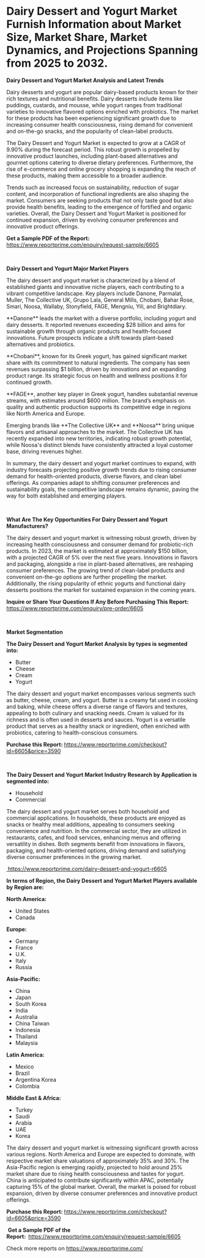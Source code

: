 <p><h1>Dairy Dessert and Yogurt Market Furnish Information about Market Size, Market Share, Market Dynamics, and Projections Spanning from 2025 to 2032.</h1></p><p><strong>Dairy Dessert and Yogurt Market Analysis and Latest Trends</strong></p>
<p><p>Dairy desserts and yogurt are popular dairy-based products known for their rich textures and nutritional benefits. Dairy desserts include items like puddings, custards, and mousse, while yogurt ranges from traditional varieties to innovative flavored options enriched with probiotics. The market for these products has been experiencing significant growth due to increasing consumer health consciousness, rising demand for convenient and on-the-go snacks, and the popularity of clean-label products. </p><p>The Dairy Dessert and Yogurt Market is expected to grow at a CAGR of 9.90% during the forecast period. This robust growth is propelled by innovative product launches, including plant-based alternatives and gourmet options catering to diverse dietary preferences. Furthermore, the rise of e-commerce and online grocery shopping is expanding the reach of these products, making them accessible to a broader audience. </p><p>Trends such as increased focus on sustainability, reduction of sugar content, and incorporation of functional ingredients are also shaping the market. Consumers are seeking products that not only taste good but also provide health benefits, leading to the emergence of fortified and organic varieties. Overall, the Dairy Dessert and Yogurt Market is positioned for continued expansion, driven by evolving consumer preferences and innovative product offerings.</p></p>
<p><strong>Get a Sample PDF of the Report:&nbsp;</strong> <a href="https://www.reportprime.com/enquiry/request-sample/6605?utm_campaign=3568&utm_medium=2&utm_source=Github&utm_content=ia&utm_term=19032025&utm_id=dairy-dessert-and-yogurt">https://www.reportprime.com/enquiry/request-sample/6605</a></p>
<p>&nbsp;</p>
<p><strong>Dairy Dessert and Yogurt Major Market Players</strong></p>
<p><p>The dairy dessert and yogurt market is characterized by a blend of established giants and innovative niche players, each contributing to a vibrant competitive landscape. Key players include Danone, Parmalat, Muller, The Collective UK, Grupo Lala, General Mills, Chobani, Bahar Rose, Smari, Noosa, Wallaby, Stonyfield, FAGE, Mengniu, Yili, and Brightdiary.</p><p>**Danone** leads the market with a diverse portfolio, including yogurt and dairy desserts. It reported revenues exceeding $28 billion and aims for sustainable growth through organic products and health-focused innovations. Future prospects indicate a shift towards plant-based alternatives and probiotics.</p><p>**Chobani**, known for its Greek yogurt, has gained significant market share with its commitment to natural ingredients. The company has seen revenues surpassing $1 billion, driven by innovations and an expanding product range. Its strategic focus on health and wellness positions it for continued growth.</p><p>**FAGE**, another key player in Greek yogurt, handles substantial revenue streams, with estimates around $600 million. The brand’s emphasis on quality and authentic production supports its competitive edge in regions like North America and Europe.</p><p>Emerging brands like **The Collective UK** and **Noosa** bring unique flavors and artisanal approaches to the market. The Collective UK has recently expanded into new territories, indicating robust growth potential, while Noosa's distinct blends have consistently attracted a loyal customer base, driving revenues higher.</p><p>In summary, the dairy dessert and yogurt market continues to expand, with industry forecasts projecting positive growth trends due to rising consumer demand for health-oriented products, diverse flavors, and clean label offerings. As companies adapt to shifting consumer preferences and sustainability goals, the competitive landscape remains dynamic, paving the way for both established and emerging players.</p></p>
<p>&nbsp;</p>
<p><strong>What Are The Key Opportunities For Dairy Dessert and Yogurt Manufacturers?</strong></p>
<p><p>The dairy dessert and yogurt market is witnessing robust growth, driven by increasing health consciousness and consumer demand for probiotic-rich products. In 2023, the market is estimated at approximately $150 billion, with a projected CAGR of 5% over the next five years. Innovations in flavors and packaging, alongside a rise in plant-based alternatives, are reshaping consumer preferences. The growing trend of clean-label products and convenient on-the-go options are further propelling the market. Additionally, the rising popularity of ethnic yogurts and functional dairy desserts positions the market for sustained expansion in the coming years.</p></p>
<p><strong>Inquire or Share Your Questions If Any Before Purchasing This Report:</strong> <a href="https://www.reportprime.com/enquiry/pre-order/6605?utm_campaign=3568&utm_medium=2&utm_source=Github&utm_content=ia&utm_term=19032025&utm_id=dairy-dessert-and-yogurt">https://www.reportprime.com/enquiry/pre-order/6605</a></p>
<p>&nbsp;</p>
<p><strong>Market Segmentation</strong></p>
<p><strong>The Dairy Dessert and Yogurt Market Analysis by types is segmented into:</strong></p>
<p><ul><li>Butter</li><li>Cheese</li><li>Cream</li><li>Yogurt</li></ul></p>
<p><p>The dairy dessert and yogurt market encompasses various segments such as butter, cheese, cream, and yogurt. Butter is a creamy fat used in cooking and baking, while cheese offers a diverse range of flavors and textures, appealing to both culinary and snacking needs. Cream is valued for its richness and is often used in desserts and sauces. Yogurt is a versatile product that serves as a healthy snack or ingredient, often enriched with probiotics, catering to health-conscious consumers.</p></p>
<p><strong>Purchase this Report:&nbsp;</strong><a href="https://www.reportprime.com/checkout?id=6605&price=3590&utm_campaign=3568&utm_medium=2&utm_source=Github&utm_content=ia&utm_term=19032025&utm_id=dairy-dessert-and-yogurt">https://www.reportprime.com/checkout?id=6605&price=3590</a></p>
<p>&nbsp;</p>
<p><strong>The Dairy Dessert and Yogurt Market Industry Research by Application is segmented into:</strong></p>
<p><ul><li>Household</li><li>Commercial</li></ul></p>
<p><p>The dairy dessert and yogurt market serves both household and commercial applications. In households, these products are enjoyed as snacks or healthy meal additions, appealing to consumers seeking convenience and nutrition. In the commercial sector, they are utilized in restaurants, cafes, and food services, enhancing menus and offering versatility in dishes. Both segments benefit from innovations in flavors, packaging, and health-oriented options, driving demand and satisfying diverse consumer preferences in the growing market.</p></p>
<p><a href="https://www.reportprime.com/dairy-dessert-and-yogurt-r6605?utm_campaign=3568&utm_medium=2&utm_source=Github&utm_content=ia&utm_term=19032025&utm_id=dairy-dessert-and-yogurt">&nbsp;https://www.reportprime.com/dairy-dessert-and-yogurt-r6605</a></p>
<p><strong>In terms of Region, the Dairy Dessert and Yogurt Market Players available by Region are:</strong></p>
<p>
    <p> <strong> North America: </strong>
        <ul>
            <li>United States</li>
            <li>Canada</li>
        </ul>
        </p> 
    <p> <strong> Europe: </strong>
        <ul>
            <li>Germany</li>
            <li>France</li>
            <li>U.K.</li>
            <li>Italy</li>
            <li>Russia</li>
        </ul>
        </p> 
    <p> <strong> Asia-Pacific: </strong>
        <ul>
            <li>China</li>
            <li>Japan</li>
            <li>South Korea</li>
            <li>India</li>
            <li>Australia</li>
            <li>China Taiwan</li>
            <li>Indonesia</li>
            <li>Thailand</li>
            <li>Malaysia</li>
        </ul>
        </p> 
    <p> <strong> Latin America: </strong>
        <ul>
            <li>Mexico</li>
            <li>Brazil</li>
            <li>Argentina Korea</li>
            <li>Colombia</li>
        </ul>
        </p> 
    <p> <strong> Middle East & Africa: </strong>
        <ul>
            <li>Turkey</li>
            <li>Saudi</li>
            <li>Arabia</li>
            <li>UAE</li>
            <li>Korea</li>
        </ul>
    </p>
    </p>
<p><p>The dairy dessert and yogurt market is witnessing significant growth across various regions. North America and Europe are expected to dominate, with respective market share valuations of approximately 35% and 30%. The Asia-Pacific region is emerging rapidly, projected to hold around 25% market share due to rising health consciousness and tastes for yogurt. China is anticipated to contribute significantly within APAC, potentially capturing 15% of the global market. Overall, the market is poised for robust expansion, driven by diverse consumer preferences and innovative product offerings.</p></p>
<p><strong>Purchase this Report: </strong><a href="https://www.reportprime.com/checkout?id=6605&price=3590&utm_campaign=3568&utm_medium=2&utm_source=Github&utm_content=ia&utm_term=19032025&utm_id=dairy-dessert-and-yogurt">https://www.reportprime.com/checkout?id=6605&price=3590</a></p>
<p>&nbsp;<strong>Get a Sample PDF of the Report:&nbsp;&nbsp;</strong><a href="https://www.reportprime.com/enquiry/request-sample/6605?utm_campaign=3568&utm_medium=2&utm_source=Github&utm_content=ia&utm_term=19032025&utm_id=dairy-dessert-and-yogurt">https://www.reportprime.com/enquiry/request-sample/6605</a></p>
<p><strong></strong></p>
<p>Check more reports on <a href="https://www.reportprime.com/?utm_campaign=3568&utm_medium=2&utm_source=Github&utm_content=ia&utm_term=19032025&utm_id=dairy-dessert-and-yogurt">https://www.reportprime.com/</a></p>